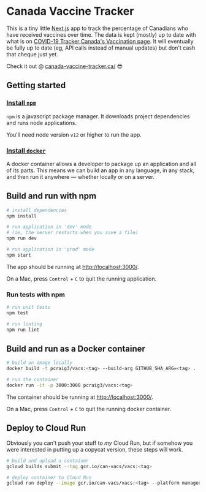 # Canada Vaccine Tracker

This is a tiny little [Next.js](https://expressjs.com/) app to track the percentage of Canadians who have received vaccines over time. The data is kept (mostly) up to date with what is on [COVID-19 Tracker Canada's Vaccination page](https://covid19tracker.ca/vaccinationtracker.html). It will eventually be fully up to date (eg, API calls instead of manual updates) but don't cash that cheque just yet.

Check it out @ [canada-vaccine-tracker.ca/](https://canada-vaccine-tracker.ca/) 😎

## Getting started

### [Install `npm`](https://www.npmjs.com/get-npm)

`npm` is a javascript package manager. It downloads project dependencies and runs node applications.

You'll need node version `v12` or higher to run the app.

### [Install `docker`](https://docs.docker.com/install/)

A docker container allows a developer to package up an application and all of its parts. This means we can build an app in any language, in any stack, and then run it anywhere — whether locally or on a server.

## Build and run with npm

```bash
# install dependencies
npm install

# run application in 'dev' mode
# (ie, the server restarts when you save a file)
npm run dev

# run application in 'prod' mode
npm start
```

The app should be running at [http://localhost:3000/](http://localhost:3000/).

On a Mac, press `Control` + `C` to quit the running application.

### Run tests with npm

```bash
# run unit tests
npm test

# run linting
npm run lint
```

## Build and run as a Docker container

```bash
# build an image locally
docker build -t pcraig3/vacs:<tag> --build-arg GITHUB_SHA_ARG=<tag> .

# run the container
docker run -it -p 3000:3000 pcraig3/vacs:<tag>
```

The container should be running at [http://localhost:3000/](http://localhost:3000/).

On a Mac, press `Control` + `C` to quit the running docker container.

## Deploy to Cloud Run

Obviously you can't push your stuff to _my_ Cloud Run, but if somehow you were interested in putting up a copycat version, these steps will work.

```bash
# build and upload a container
gcloud builds submit --tag gcr.io/can-vacs/vacs:<tag>

# deploy container to Cloud Run
gcloud run deploy --image gcr.io/can-vacs/vacs:<tag> --platform managed
```
